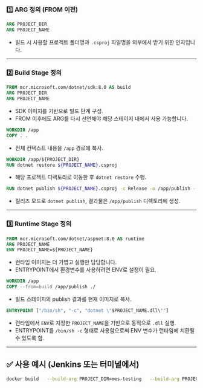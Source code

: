 ### 1️⃣ ARG 정의 (FROM 이전)

```dockerfile
ARG PROJECT_DIR
ARG PROJECT_NAME
```

- 빌드 시 사용할 프로젝트 폴더명과 `.csproj` 파일명을 외부에서 받기 위한 인자입니다.

---

### 2️⃣ Build Stage 정의

```dockerfile
FROM mcr.microsoft.com/dotnet/sdk:8.0 AS build
ARG PROJECT_DIR
ARG PROJECT_NAME
```

- SDK 이미지를 기반으로 빌드 단계 구성.
- FROM 이후에도 ARG를 다시 선언해야 해당 스테이지 내에서 사용 가능합니다.

```dockerfile
WORKDIR /app
COPY . .
```

- 전체 컨텍스트 내용을 `/app` 경로에 복사.

```dockerfile
WORKDIR /app/${PROJECT_DIR}
RUN dotnet restore ${PROJECT_NAME}.csproj
```

- 해당 프로젝트 디렉토리로 이동한 후 `dotnet restore` 수행.

```dockerfile
RUN dotnet publish ${PROJECT_NAME}.csproj -c Release -o /app/publish --no-restore
```

- 릴리즈 모드로 `dotnet publish`, 결과물은 `/app/publish` 디렉토리에 생성.

---

### 3️⃣ Runtime Stage 정의

```dockerfile
FROM mcr.microsoft.com/dotnet/aspnet:8.0 AS runtime
ARG PROJECT_NAME
ENV PROJECT_NAME=${PROJECT_NAME}
```

- 런타임 이미지는 더 가볍고 실행만 담당합니다.
- ENTRYPOINT에서 환경변수를 사용하려면 ENV로 설정이 필요.

```dockerfile
WORKDIR /app
COPY --from=build /app/publish ./
```

- 빌드 스테이지의 publish 결과를 현재 이미지로 복사.

```dockerfile
ENTRYPOINT ["/bin/sh", "-c", "dotnet \"$PROJECT_NAME.dll\""]
```

- 런타임에서 `ENV`로 지정한 `PROJECT_NAME`을 기반으로 동적으로 `.dll` 실행.
- ENTRYPOINT를 `/bin/sh -c` 형태로 사용함으로써 ENV 변수가 런타임에 치환될 수 있도록 함.

---

## ✅ 사용 예시 (Jenkins 또는 터미널에서)

```bash
docker build   --build-arg PROJECT_DIR=mes-testing   --build-arg PROJECT_NAME=mes-testing   -t myrepo/mes-testing:latest   -f ./Dockerfile .
```
